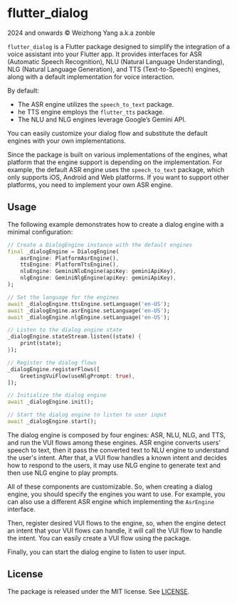 # flutter_dialog

2024 and onwards © Weizhong Yang a.k.a zonble

`flutter_dialog` is a Flutter package designed to simplify the integration of a
voice assistant into your Flutter app. It provides interfaces for ASR (Automatic
Speech Recognition), NLU (Natural Language Understanding), NLG (Natural Language
Generation), and TTS (Text-to-Speech) engines, along with a default
implementation for voice interaction.

By default:

- The ASR engine utilizes the `speech_to_text` package.
- he TTS engine employs the `flutter_tts` package.
- The NLU and NLG engines leverage Google’s Gemini API.

You can easily customize your dialog flow and substitute the default engines
with your own implementations.

Since the package is built on various implementations of the engines, what
platform that the engine support is depending on the implementation. For
example, the default ASR engine uses the `speech_to_text` package, which only
supports iOS, Android and Web platforms. If you want to support other platforms,
you need to implement your own ASR engine.

## Usage

The following example demonstrates how to create a dialog engine with a minimal
configuration:

```dart
// Create a DialogEngine instance with the default engines
final _dialogEngine = DialogEngine(
    asrEngine: PlatformAsrEngine(),
    ttsEngine: PlatformTtsEngine(),
    nluEngine: GeminiNluEngine(apiKey: geminiApiKey),
    nlgEngine: GeminiNlgEngine(apiKey: geminiApiKey),
);

// Set the language for the engines
await _dialogEngine.ttsEngine.setLanguage('en-US');
await _dialogEngine.asrEngine.setLanguage('en-US');
await _dialogEngine.nlgEngine.setLanguage('en-US');

// Listen to the dialog engine state
_dialogEngine.stateStream.listen((state) {
    print(state);
});

// Register the dialog flows
_dialogEngine.registerFlows([
    GreetingVuiFlow(useNlgPrompt: true),
]);

// Initialize the dialog engine
await _dialogEngine.init();

// Start the dialog engine to listen to user input
await _dialogEngine.start();
```

The dialog engine is composed by four engines: ASR, NLU, NLG, and TTS, and run
the VUI flows among these engines. ASR engine converts users' speech to text,
then it pass the converted text to NLU engine to understand the user's intent.
After that, a VUI flow handles a known intent and decides how to respond to the
users, it may use NLG engine to generate text and then use NLG engine to play
prompts.

All of these components are customizable. So, when creating a dialog engine, you
should specify the engines you want to use. For example, you can also use a
different ASR engine which implementing the `AsrEngine` interface.

Then, register desired VUI flows to the engine, so, when the engine detect an
intent that your VUI flows can handle, it will call the VUI flow to handle the
intent. You can easily create a VUI flow using the package.

Finally, you can start the dialog engine to listen to user input.

## License

The package is released under the MIT license. See [LICENSE](LICENSE).
